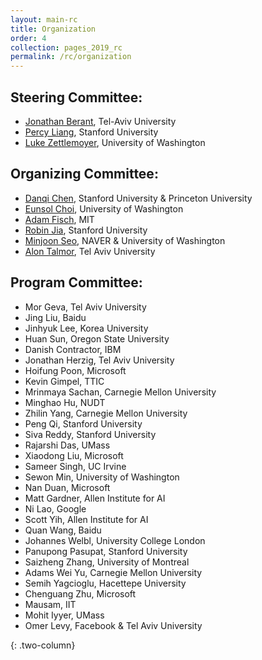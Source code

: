 ```yaml
---
layout: main-rc
title: Organization
order: 4
collection: pages_2019_rc
permalink: /rc/organization
---
```

## Steering Committee:
- [Jonathan Berant](http://www.cs.tau.ac.il/~joberant/), Tel-Aviv University
- [Percy Liang](https://cs.stanford.edu/~pliang/), Stanford University
- [Luke Zettlemoyer](https://www.cs.washington.edu/people/faculty/lsz), University of Washington

## Organizing Committee:
- [Danqi Chen](http://cs.stanford.edu/people/danqi/), Stanford University & Princeton University
- [Eunsol Choi](https://homes.cs.washington.edu/~eunsol/home.html), University of Washington
- [Adam Fisch](https://people.csail.mit.edu/fisch/), MIT
- [Robin Jia](http://stanford.edu/~robinjia/), Stanford University 
- [Minjoon Seo](https://seominjoon.github.io/), NAVER & University of Washington
- [Alon Talmor](https://www.alontalmor.com/), Tel Aviv University

## Program Committee:
 
- Mor Geva, Tel Aviv University
- Jing Liu, Baidu
- Jinhyuk Lee, Korea University
- Huan Sun, Oregon State University
- Danish Contractor, IBM
- Jonathan Herzig, Tel Aviv University
- Hoifung Poon, Microsoft
- Kevin Gimpel, TTIC
- Mrinmaya Sachan, Carnegie Mellon University
- Minghao Hu, NUDT
- Zhilin Yang, Carnegie Mellon University
- Peng Qi, Stanford University
- Siva Reddy, Stanford University
- Rajarshi Das, UMass
- Xiaodong Liu, Microsoft
- Sameer Singh, UC Irvine
- Sewon Min, University of Washington
- Nan Duan, Microsoft
- Matt Gardner, Allen Institute for AI
- Ni Lao, Google
- Scott Yih, Allen Institute for AI
- Quan Wang, Baidu
- Johannes Welbl, University College London
- Panupong Pasupat, Stanford University
- Saizheng Zhang, University of Montreal
- Adams Wei Yu, Carnegie Mellon University
- Semih Yagcioglu, Hacettepe University
- Chenguang Zhu, Microsoft
- Mausam, IIT
- Mohit Iyyer, UMass
- Omer Levy, Facebook & Tel Aviv University


{: .two-column}
